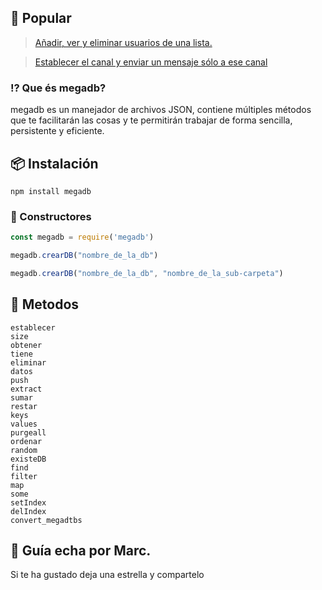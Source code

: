 ##  📖 Popular

> [Añadir, ver y eliminar usuarios de una lista.](https://github.com/elmarcz/Guide-megadb/blob/main/src/a%C3%B1adir%2C%20ver%20y%20eliminar.js)

> [Establecer el canal y enviar un mensaje sólo a ese canal](https://github.com/elmarcz/Guide-megadb/blob/main/src/canal.js)

### ⁉ Que és megadb? 
megadb es un manejador de archivos JSON, contiene múltiples métodos que te facilitarán las cosas y te permitirán trabajar de forma sencilla, persistente y eficiente.

## 📦 Instalación
```
npm install megadb
```
### 🧱 Constructores
```js
const megadb = require('megadb')

megadb.crearDB("nombre_de_la_db")

megadb.crearDB("nombre_de_la_db", "nombre_de_la_sub-carpeta")
```
## 🗻 Metodos
```
establecer
size
obtener
tiene
eliminar
datos
push
extract
sumar
restar
keys
values
purgeall
ordenar
random
existeDB
find
filter
map
some
setIndex
delIndex
convert_megadtbs
```
## 👤 Guía echa por Marc.
 Si te ha gustado deja una estrella y compartelo

